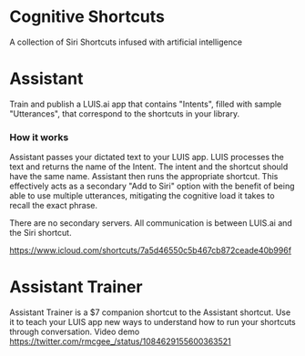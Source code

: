 # Cognitive Shortcuts
A collection of Siri Shortcuts infused with artificial intelligence

# Assistant
Train and publish a LUIS.ai app that contains "Intents", filled with sample "Utterances", that correspond to the shortcuts in your library. 

### How it works
Assistant passes your dictated text to your LUIS app. LUIS processes the text and returns the name of the Intent. The intent and the shortcut should have the same name. Assistant then runs the appropriate shortcut. This effectively acts as a secondary "Add to Siri" option with the benefit of being able to use multiple utterances, mitigating the cognitive load it takes to recall the exact phrase.

There are no secondary servers. All communication is between LUIS.ai and the Siri shortcut.

https://www.icloud.com/shortcuts/7a5d46550c5b467cb872ceade40b996f


# Assistant Trainer
Assistant Trainer is a $7 companion shortcut to the Assistant shortcut. Use it to teach your LUIS app new ways to understand how to run your shortcuts through conversation. Video demo https://twitter.com/rmcgee_/status/1084629155600363521 
